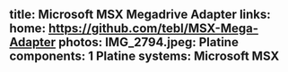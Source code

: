 title: Microsoft MSX Megadrive Adapter
links:
    home: https://github.com/tebl/MSX-Mega-Adapter
photos:
    IMG_2794.jpeg: Platine
components:
    1 Platine
systems:
    Microsoft MSX
---
